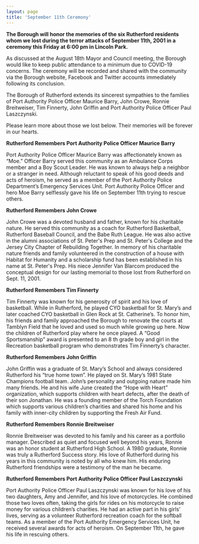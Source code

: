 ```yaml
---
layout: page
title: 'September 11th Ceremony'
---
```

 
**The Borough will honor the memories of the six Rutherford residents whom we lost during the terror attacks of September 11th, 2001 in a ceremony this Friday at 6:00 pm in Lincoln Park.**

As discussed at the August 18th Mayor and Council meeting, the Borough would like to keep public attendance to a minimum due to COVID-19 concerns.  The ceremony will be recorded and shared with the community via the Borough website, Facebook and Twitter accounts immediately following its conclusion.

The Borough of Rutherford extends its sincerest sympathies to the families of Port Authority Police Officer Maurice Barry, John Crowe, Ronnie Breitweiser, Tim Finnerty, John Griffin and Port Authority Police Officer Paul Laszczynski. 

Please learn more about those we lost below. Their memories will be forever in our hearts.

**Rutherford Remembers Port Authority Police Officer Maurice Barry**

Port Authority Police Officer Maurice Barry was affectionately known as “Moe.” Officer Barry served this community as an Ambulance Corps member and a Boy Scout Leader. He was known to always help a neighbor or a stranger in need. Although reluctant to speak of his good deeds and acts of heroism, he served as a member of the Port Authority Police Department’s Emergency Services Unit. Port Authority Police Officer and hero Moe Barry selflessly gave his life on September 11th trying to rescue others.

**Rutherford Remembers John Crowe**

John Crowe was a devoted husband and father, known for his charitable nature. He served this community as a coach for Rutherford Basketball, Rutherford Baseball Council, and the Babe Ruth League. He was also active in the alumni associations of St. Peter's Prep and St. Peter's College and the Jersey City Chapter of Rebuilding Together. In memory of his charitable nature friends and family volunteered in the construction of a house with Habitat for Humanity and a scholarship fund has been established in his name at St. Peter's Prep. His niece Jennifer Van Blarcom produced the conceptual design for our lasting memorial to those lost from Rutherford on Sept. 11, 2001.

**Rutherford Remembers Tim Finnerty**

Tim Finnerty was known for his generosity of spirit and his love of basketball. While in Rutherford, he played CYO basketball for St. Mary’s and later coached CYO basketball in Glen Rock at St. Catherine’s. To honor him, his friends and family approached the Borough to renovate the courts at Tamblyn Field that he loved and used so much while growing up here. Now the children of Rutherford play where he once played. A “Good Sportsmanship” award is presented to an 8 th grade boy and girl in the Recreation basketball program who demonstrates Tim Finnerty’s character.

**Rutherford Remembers John Griffin**

John Griffin was a graduate of St. Mary’s School and always considered Rutherford his “true home town”. He played on St. Mary’s 1981 State Champions football team. John’s personality and outgoing nature made him many friends. He and his wife June created the “Hope with Heart” organization, which supports children with heart defects, after the death of their son Jonathan. He was a founding member of the Torch Foundation which supports various children’s charities and shared his home and his family with inner-city children by supporting the Fresh Air Fund. 

**Rutherford Remembers Ronnie Breitweiser**

Ronnie Breitweiser was devoted to his family and his career as a portfolio manager. Described as quiet and focused well beyond his years, Ronnie was an honor
student at Rutherford High School. A 1980 graduate, Ronnie was truly a Rutherford Success story. His love of Rutherford during his years in this community is noted by all who knew him. His enduring Rutherford friendships were a testimony of the man he became.

**Rutherford Remembers Port Authority Police Officer Paul Laszczynski**

Port Authority Police Officer Paul Laszczynski was known for his love of his two daughters, Amy and Jennifer, and his love of motorcycles. He combined those two loves often, taking the girls for rides on his motorcycle to raise money for various children’s charities. He had an active part in his girls’ lives, serving as a volunteer Rutherford recreation coach for the softball teams. As a member of the Port Authority Emergency Services Unit, he received several awards for acts of heroism. On September 11th, he gave his life in rescuing others.

